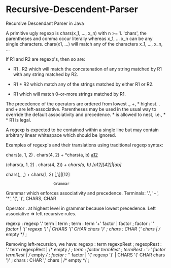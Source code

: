 # Recursive-Descendent-Parser
Recursive Descendant Parser in Java

A primitive ugly regexp is chars(x_1, ..., x_n) with n >= 1.  'chars',
the parentheses and comma occur literally whereas x_1, ... x_n can be
any single characters.  chars(x1, ...) will match any of the
characters x_1, ..., x_n, ...

If R1 and R2 are regexp's, then so are:

  + R1 . R2 which will match the concatenation of any string matched by
    R1 with any string matched by R2.

  + R1 + R2 which match any of the strings matched by either R1 or R2.

  * R1 which will match 0-or-more strings matched by R1.

The precedence of the operators are ordered from lowest ., +, *
highest.  . and + are left-associative.  Parentheses may be used in
the usual way to override the default associativity and precedence.  *
is allowed to nest, i.e., * * R1 is legal.

A regexp is expected to be contained within a single line but may
contain arbitrary linear whitespace which should be ignored.

Examples of regexp's and their translations using traditional regexp
syntax:

chars(a, 1, 2) . chars(4, 2) + *chars(a, b)
[a12]([42]|[ab]*)

(chars(a, 1, 2) . chars(4, 2)) + *chars(a, b)
[a12][42]|[ab]*

chars(,, \,) + chars(1, 2)
[\,\\]|[12]

                         Grammar

Grammar which enforces associativity and precedence.
Terminals: '.', '+', '*', '(', ')', CHARS, CHAR

Operator . at highest level in grammar because lowest precedence.
Left associative => left recursive rules.

regexp
  : regexp '.' term
  | term
  ;
term
  : term '+' factor
  | factor
  ;
factor
  : '*' factor
  | '(' regexp ')'
  | CHARS '(' CHAR chars ')'
  ;
chars
  : CHAR ',' chars
  | /* empty */
  ;

Removing left-recursion, we have:
regexp
  : term regexpRest
  ;
regexpRest
  : '.' term regexpRest
  | /* empty */
  ;
term
  : factor termRest
  ;
termRest
  : '+' factor termRest
  | /* empty */
  ;
factor
  : '*' factor
  | '(' regexp ')'
  | CHARS '(' CHAR chars ')'
  ;
chars
  : CHAR ',' chars
  | /* empty */
  ;
